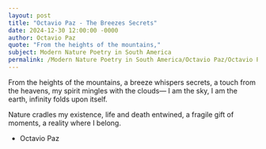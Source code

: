 ```yaml
---
layout: post
title: "Octavio Paz - The Breezes Secrets"
date: 2024-12-30 12:00:00 -0000
author: Octavio Paz
quote: "From the heights of the mountains,"
subject: Modern Nature Poetry in South America
permalink: /Modern Nature Poetry in South America/Octavio Paz/Octavio Paz - The Breezes Secrets
---
```


From the heights of the mountains,
a breeze whispers secrets,
a touch from the heavens,
my spirit mingles with the clouds—
I am the sky, I am the earth,
infinity folds upon itself.

Nature cradles my existence,
life and death entwined,
a fragile gift of moments,
a reality where I belong.

- Octavio Paz
